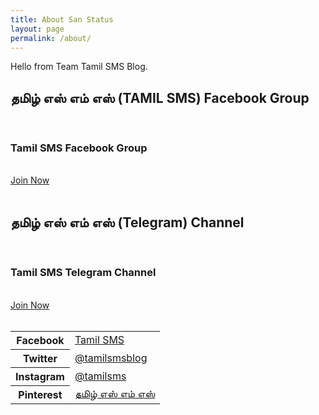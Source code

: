 ```yaml
---
title: About San Status
layout: page
permalink: /about/
---
```


Hello from Team Tamil SMS Blog.

<h2 id="tamilsmsfacebookgroup">தமிழ் எஸ் எம் எஸ் (TAMIL SMS) Facebook Group</h2>
<br>
<section class="subscribe-form">
<h3 class="subscribe-form-title">Tamil SMS Facebook Group</h3>
<br>
<a href="https://www.facebook.com/groups/mytamilsms/" class="button-link" target="_blank" rel="nofollow noopener"><span>Join Now</span></a>
</section>
<br>
<h2 id="telegramchannel">தமிழ் எஸ் எம் எஸ் (Telegram) Channel</h2>
<br>
<section class="subscribe-form">
<h3 class="subscribe-form-title">Tamil SMS Telegram Channel</h3>
<br>
<a href="https://t.me/tamilsmsblog" class="button-link" target="_blank" rel="nofollow noopener"><span>Join Now</span></a>
</section>
<br>

<table>
<tbody>
<tr><th>Facebook</th>
<td><a href="https://www.facebook.com/tamilsmsblog" target="_blank" rel="nofollow noopener"><span>Tamil SMS</span></a></td></tr>
<tr><th>Twitter</th>
<td><a href="https://twitter.com/tamilsmsblog" target="_blank" rel="nofollow noopener"><span>@tamilsmsblog</span></a></td></tr>
<tr><th>Instagram</th>
<td><a href="https://www.instagram.com/tamilsms/" target="_blank" rel="nofollow noopener"><span>@tamilsms</span></a></td></tr>
<tr><th>Pinterest</th>
<td><a href="https://in.pinterest.com/santhoshveerblog/%E0%AE%A4%E0%AE%AE%E0%AE%B4-%E0%AE%8E%E0%AE%B8-%E0%AE%8E%E0%AE%AE-%E0%AE%8E%E0%AE%B8-tamil-sms/" target="_blank" rel="nofollow noopener"><span>தமிழ் எஸ் எம் எஸ்</span></a></td></tr>
</tbody>
</table>
